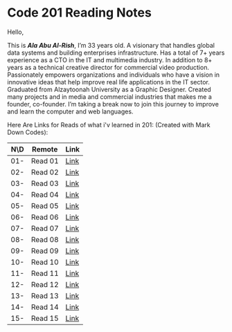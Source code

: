 
#  Code 201 Reading Notes

Hello,

This is **_Ala Abu Al-Rish_**, I’m 33 years old. A visionary that handles global data systems and building enterprises infrastructure. Has a total of 7+ years experience as a CTO in the IT and multimedia industry. In addition to 8+ years as a technical creative director for commercial video production. Passionately empowers organizations and individuals who have a vision in innovative ideas that help improve real life applications in the IT sector.
Graduated from Alzaytoonah University as a Graphic Designer. Created many projects and in media and commercial industries that makes me a founder, co-founder. 
I’m taking a break now to join this journey to improve and learn the computer and web languages.



Here Are Links for Reads of what i'v learned in 201: (Created with Mark Down Codes):


N\D| Remote              | **Link**
-- |---------------------|--------------------------------
01- | Read 01             | [Link]()
02- | Read 02             | [Link]()
03- | Read 03             | [Link]()
04- | Read 04             | [Link]()
05- | Read 05             | [Link]()
06- | Read 06             | [Link]()
07- | Read 07             | [Link]()
08- | Read 08             | [Link]()
09- | Read 09             | [Link]()
10- | Read 10             | [Link]()
11- | Read 11             | [Link]()
12- | Read 12             | [Link]()
13- | Read 13             | [Link]()
14- | Read 14             | [Link]()
15- | Read 15             | [Link]()




